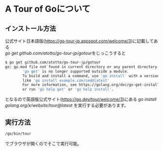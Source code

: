 # A Tour of Goについて

## インストール方法
公式サイト日本語版(<https://go-tour-jp.appspot.com/welcome/3>)に記載してある  
*go get github.com/atotto/go-tour-jp/gotour*をじっこうすると
```bash
$ go get github.com/atotto/go-tour-jp/gotour
go: go.mod file not found in current directory or any parent directory.
        'go get' is no longer supported outside a module.
        To build and install a command, use 'go install' with a version,
        like 'go install example.com/cmd@latest'
        For more information, see https://golang.org/doc/go-get-install-deprecation
        or run 'go help get' or 'go help install'.
```
となるので英語版公式サイト(<https://go.dev/tour/welcome/3>)にある
*go install golang.org/x/website/tour@latest*
を実行する必要があります。

## 実行方法

```bash
/go/bin/tour
```
でブラウザが開くのでそこで実行可能。
